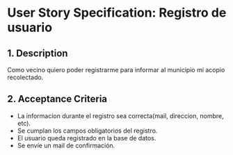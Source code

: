 # User Story Specification: Registro de usuario

## 1.	Description
Como vecino quiero poder registrarme para informar al municipio mi acopio recolectado.
## 2.	Acceptance Criteria

- La informacion durante el registro sea correcta(mail, direccion, nombre, etc). 
- Se cumplan los campos obligatorios del registro. 
- El usuario queda registrado en la base de datos. 
- Se envíe un mail de confirmación.
